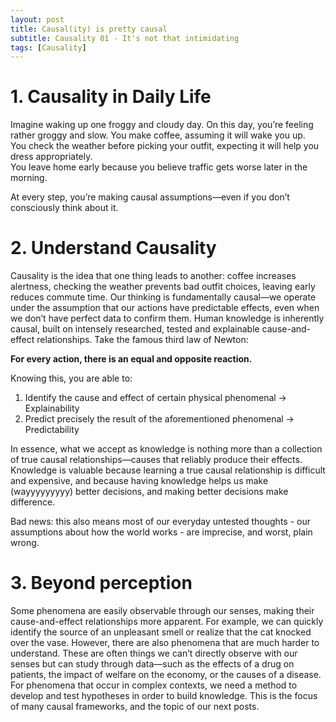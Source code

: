 ```yaml
---
layout: post
title: Causal(ity) is pretty causal
subtitle: Causality 01 - It's not that intimidating
tags: [Causality]
---
```


# 1. Causality in Daily Life

Imagine waking up one froggy and cloudy day. On this day, you’re feeling rather groggy and slow. 
You make coffee, assuming it will wake you up.   
You check the weather before picking your outfit, expecting it will help you dress appropriately.   
You leave home early because you believe traffic gets worse later in the morning.   

At every step, you’re making causal assumptions—even if you don’t consciously think about it.

# 2. Understand Causality

Causality is the idea that one thing leads to another: coffee increases alertness, checking the weather prevents bad outfit choices, leaving early reduces commute time. Our thinking is fundamentally causal—we operate under the assumption that our actions have predictable effects, even when we don’t have perfect data to confirm them.
Human knowledge is inherently causal, built on intensely researched, tested and explainable cause-and-effect relationships. Take the famous third law of Newton:

**For every action, there is an equal and opposite reaction.**  

Knowing this, you are able to:
1. Identify the cause and effect of certain physical phenomenal -> Explainability
2. Predict precisely the result of the aforementioned phenomenal -> Predictability 

In essence, what we accept as knowledge is nothing more than a collection of true causal relationships—causes that reliably produce their effects. Knowledge is valuable because learning a true causal relationship is difficult and expensive, and because having knowledge helps us make (wayyyyyyyyy) better decisions, and making better decisions make difference.  

Bad news: this also means most of our everyday untested thoughts - our assumptions about how the world works - are imprecise, and worst, plain wrong.

# 3. Beyond perception

Some phenomena are easily observable through our senses, making their cause-and-effect relationships more apparent. For example, we can quickly identify the source of an unpleasant smell or realize that the cat knocked over the vase. However, there are also phenomena that are much harder to understand. These are often things we can’t directly observe with our senses but can study through data—such as the effects of a drug on patients, the impact of welfare on the economy, or the causes of a disease.
For phenomena that occur in complex contexts, we need a method to develop and test hypotheses in order to build knowledge. This is the focus of many causal frameworks, and the topic of our next posts.
